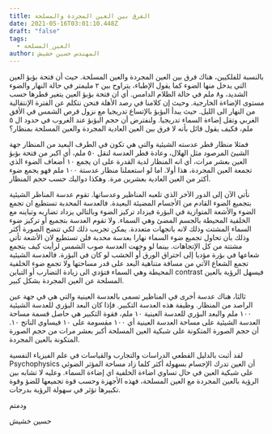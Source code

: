 ```yaml
---
title: الفرق بين العين المجردة والمسلحة
date: 2021-05-16T03:01:10.448Z
draft: "false"
tags:
  - العين_المسلحة
author: المهندس حسين خشيش
---
```

بالنسبة للفلكيين، هناك فرق بين العين المجردة والعين المسلحة. حيث أن فتحة بؤبؤ العين التي يدخل منها الضوء كما يقول الإطباء، يتراوح بين ٢ مليمتر في حالة النهار والضوء الشديد، و٨ ملم في حالة الظلام الدامس. أي ان فتحة بؤبؤ العين يتغير قطرها حسب مستوى الإضاءة الخارجية. وحيث إن كلامنا في رصد الأهلة فنحن نتكلم عن الفترة الإنتقالية من النهار الى الليل. حيث يبدأ البؤبؤ بالإتساع تدريجيا مع نزول قرص الشمس في الأفق الغربي وتقل إضاءة السماء تدريجيا. ولنفترض أن حجم البؤبؤ عند الغروب في حدود ال ٥ ملم، فكيف يقول قائل بأنه لا فرق بين العين العادية المجردة والعين المسلحة بمنظار؟ 

فمثلا منظار قطر عدسته الشيئية والتي هي تكون في الطرف البعيد من المنظار جهة الشيئ المرصود مثل الهلال، وعادة قطر العدسة لنقل ٥٠ ملم، أي اكبر من فتحة بؤبؤ العين بعشر مرات، أي انه المنظار لدية القدرة على ان يجمع ١٠ أضعاف الضوء الذي تجمعة العين المجردة، هذا أولا. اما لو استعملنا منظار عدستة ١٠٠ ملم فهو يجمع ضوء أكثر من العين العادية بعشرين مرة. وهكذا دواليك حسب حجم المنظار.

نأتي الآن إلى الدور الآخر الذي تلعبه المناظير وعدساتها. تقوم عدسة المناظر الشيئية بتجميع الضوء القادم من الأجسام المضيئة البعيدة. فالعدسة المحدبة تستطيع ان تجمع الضوء والأشعة المتوازية في البؤرة فيزداد تركيز الضوء وبالتالي يزداد تضاربه وتباينه مع الخلفية المحيطة بالجسم المضئ وهي السماء. ولا تقوم العدسة بتجميع أو تركيز ضوء السماء المشتت وذلك لانه باتجهات متعددة. يمكن تجريب ذلك لكي تتضح الصورة أكثر وذلك بأن تحاول تجميع ضوء السماء نهارا بعدسة محدبة فلن تستطيع لان الأشعة تأتي مشتتة من كل الإتجاهات. بينما لو وجهت العدسة صوب الشمس لرأيت كيف يتجمع شعاعها في بؤرة مؤديا إلى احتراق الورق أو الخشب لو كان في البؤرة. فالعدسة الشيئية تجمع الشعاع الآتي من مسافة متناهية البعد على قدر مساحتها ولا تجمع ضوء الخلفية المحيطة وهي السماء فتؤدي الى زيادة التضارب أو التباين contrast فيسهل الرؤية بالعين المسلحة عن العين المجردة بشكل كبير.

ثالثا، هناك عدسة أخرى في المناظير تسمى بالعدسة العينية والتي هي في جهة عين الراصد من المنظار. وظيفة هذه العدسة التكبير. فإذا كان البعد البؤري للعدسة الشيئية ١٠٠ ملم والبعد البؤري للعدسة العينية ١٠ ملم، فقوة التكبير هي حاصل قسمة مساحة العدسة الشيئية على مساحة العدسة العينية أي ١٠٠ مقسومة على ١٠ فيساوي الناتج ١٠. أن حجم الصورة المتكونة على شبكية العين المسلحة أكبر بعشر مرات من حجم الصورة المتكونة بالعين المجردة. 

لقد أثبت بالدليل القطعي الدراسات والتجارب والقياسات في علم الفيزياء النفسية Psychophysics أن العين تدرك الإجسام بسهولة أكثر كلما زاد  مساحة  المؤثر الضوئي على شبكية العين في حال تساوي اضاءة الخلفية اي إضاءة السماء. وعليه لا تشابه بين الرؤية بالعين المجردة مع العين المسلحة، فهذه الأجهزة وحسب قوة تجميعها للضؤ وقوة تكبيرها تؤثر في سهولة الرؤية بدرجات.

ودمتم

حسين خشيش